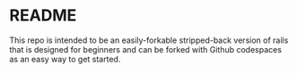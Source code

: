 # README

This repo is intended to be an easily-forkable stripped-back version of rails that is designed for beginners and can be forked with Github codespaces as an easy way to get started.
